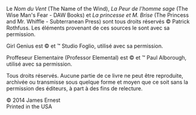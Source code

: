Le *Nom du Vent* (The Name of the Wind), *La Peur de l'homme sage* (The Wise
Man's Fear - DAW Books) et *La princesse et M. Brise* (The Princess and Mr.
Whiffle - Subterranean Press) sont tous droits réservés © Patrick Rothfuss.
Les éléments provenant de ces sources le sont avec sa permission.

Girl Genius est © et ™ Studio Foglio, utilisé avec sa permission.

Proffeseur Elementaire (Professor Elemental) est © et ™ Paul Alborough,
utilisé avec sa permission.

Tous droits réservés. Aucune partie de ce livre ne peut être reproduite,
archivée ou transmisse sous quelque forme et moyen que ce soit sans la
permission des éditeurs, à part à des fins de relecture.

© 2014 James Ernest  
Printed in the USA
